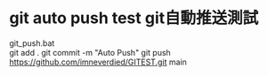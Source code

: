 git auto push test  git自動推送測試
================================
git_push.bat<br>
    git add .
    git commit -m "Auto Push"
    git push https://github.com/imneverdied/GITEST.git main
 